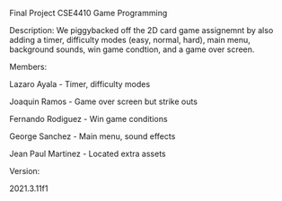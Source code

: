 Final Project CSE4410 Game Programming

Description:
We piggybacked off the 2D card game assignemnt by also adding a timer, difficulty modes (easy, normal, hard),
main menu, background sounds, win game condtion, and a game over screen.
 

Members:

Lazaro Ayala - Timer, difficulty modes

Joaquin Ramos - Game over screen but strike outs

Fernando Rodiguez - Win game conditions

George Sanchez - Main menu, sound effects

Jean Paul Martinez - Located extra assets 

 

Version:

2021.3.11f1

 


 
